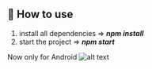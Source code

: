 ## 🚀 How to use

1. install all dependencies => **_npm install_**
2. start the project => **_npm start_**

Now only for Android
![alt text](https://qr.expo.dev/eas-update?updateId=cb198f1e-b1eb-4fca-b3b1-3dfae8967ea2&appScheme=exp&host=u.expo.dev)
